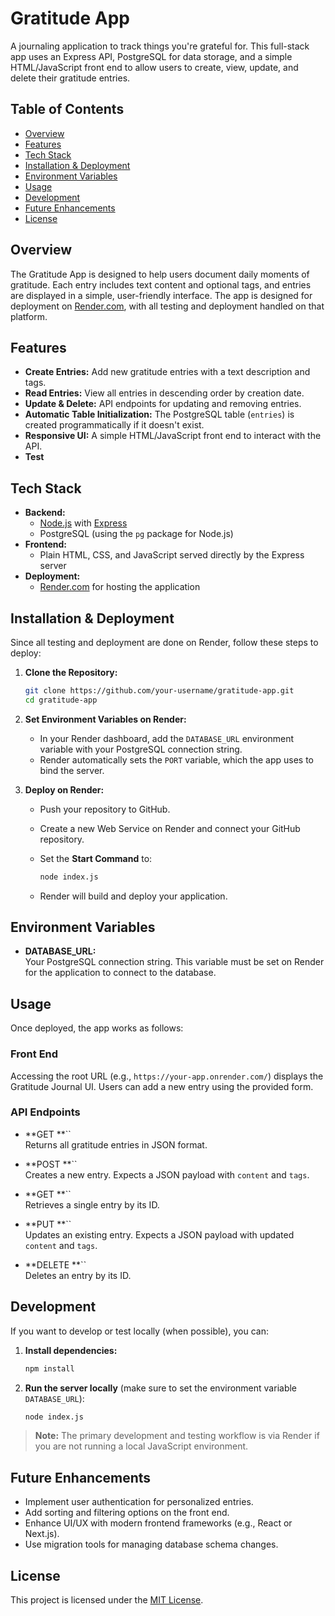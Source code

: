 # Gratitude App

A journaling application to track things you're grateful for. This full-stack app uses an Express API, PostgreSQL for data storage, and a simple HTML/JavaScript front end to allow users to create, view, update, and delete their gratitude entries.

## Table of Contents

- [Overview](#overview)
- [Features](#features)
- [Tech Stack](#tech-stack)
- [Installation & Deployment](#installation--deployment)
- [Environment Variables](#environment-variables)
- [Usage](#usage)
- [Development](#development)
- [Future Enhancements](#future-enhancements)
- [License](#license)

## Overview

The Gratitude App is designed to help users document daily moments of gratitude. Each entry includes text content and optional tags, and entries are displayed in a simple, user-friendly interface. The app is designed for deployment on [Render.com](https://render.com), with all testing and deployment handled on that platform.

## Features

- **Create Entries:** Add new gratitude entries with a text description and tags.
- **Read Entries:** View all entries in descending order by creation date.
- **Update & Delete:** API endpoints for updating and removing entries.
- **Automatic Table Initialization:** The PostgreSQL table (`entries`) is created programmatically if it doesn't exist.
- **Responsive UI:** A simple HTML/JavaScript front end to interact with the API.
- **Test**

## Tech Stack

- **Backend:**
  - [Node.js](https://nodejs.org/) with [Express](https://expressjs.com/)
  - PostgreSQL (using the `pg` package for Node.js)
- **Frontend:**
  - Plain HTML, CSS, and JavaScript served directly by the Express server
- **Deployment:**
  - [Render.com](https://render.com/) for hosting the application

## Installation & Deployment

Since all testing and deployment are done on Render, follow these steps to deploy:

1. **Clone the Repository:**

   ```bash
   git clone https://github.com/your-username/gratitude-app.git
   cd gratitude-app
   ```

2. **Set Environment Variables on Render:**

   - In your Render dashboard, add the `DATABASE_URL` environment variable with your PostgreSQL connection string.
   - Render automatically sets the `PORT` variable, which the app uses to bind the server.

3. **Deploy on Render:**

   - Push your repository to GitHub.

   - Create a new Web Service on Render and connect your GitHub repository.

   - Set the **Start Command** to:

     ```bash
     node index.js
     ```

   - Render will build and deploy your application.

## Environment Variables

- **DATABASE\_URL:**\
  Your PostgreSQL connection string. This variable must be set on Render for the application to connect to the database.

## Usage

Once deployed, the app works as follows:

### Front End

Accessing the root URL (e.g., `https://your-app.onrender.com/`) displays the Gratitude Journal UI. Users can add a new entry using the provided form.

### API Endpoints

- \*\*GET \*\*\`\`\
  Returns all gratitude entries in JSON format.

- \*\*POST \*\*\`\`\
  Creates a new entry. Expects a JSON payload with `content` and `tags`.

- \*\*GET \*\*\`\`\
  Retrieves a single entry by its ID.

- \*\*PUT \*\*\`\`\
  Updates an existing entry. Expects a JSON payload with updated `content` and `tags`.

- \*\*DELETE \*\*\`\`\
  Deletes an entry by its ID.

## Development

If you want to develop or test locally (when possible), you can:

1. **Install dependencies:**

   ```bash
   npm install
   ```

2. **Run the server locally** (make sure to set the environment variable `DATABASE_URL`):

   ```bash
   node index.js
   ```

> **Note:** The primary development and testing workflow is via Render if you are not running a local JavaScript environment.

## Future Enhancements

- Implement user authentication for personalized entries.
- Add sorting and filtering options on the front end.
- Enhance UI/UX with modern frontend frameworks (e.g., React or Next.js).
- Use migration tools for managing database schema changes.

## License

This project is licensed under the [MIT License](LICENSE).

